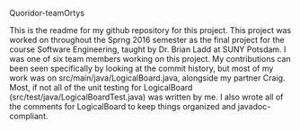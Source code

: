 Quoridor-teamOrtys

This is the readme for my github repository for this project. This project was worked on throughout the Sprng 2016 semester as the final project for the course Software Engineering, taught by Dr. Brian Ladd at SUNY Potsdam. I was one of six team members working on this project. My contributions can been seen specifically by looking at the commit history, but most of my work was on src/main/java/LogicalBoard.java, alongside my partner Craig. Most, if not all of the unit testing for LogicalBoard (src/test/java/LogicalBoardTest.java) was written by me. I also wrote all of the comments for LogicalBoard to keep things organized and javadoc-compliant.